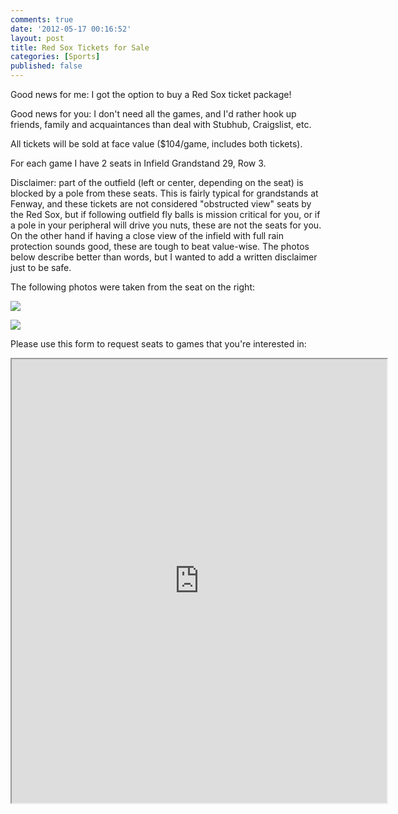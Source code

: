 ```yaml
---
comments: true
date: '2012-05-17 00:16:52'
layout: post
title: Red Sox Tickets for Sale
categories: [Sports]
published: false
---
```


Good news for me: I got the option to buy a Red Sox ticket package!

Good news for you: I don't need all the games, and I'd rather hook up friends, family and acquaintances than deal with Stubhub, Craigslist, etc.<!--more-->

All tickets will be sold at face value ($104/game, includes both tickets).

For each game I have 2 seats in Infield Grandstand 29, Row 3.

Disclaimer: part of the outfield (left or center, depending on the seat) is blocked by a pole from these seats. This is fairly typical for grandstands at Fenway, and these tickets are not considered "obstructed view" seats by the Red Sox, but if following outfield fly balls is mission critical for you, or if a pole in your peripheral will drive you nuts, these are not the seats for you. On the other hand if having a close view of the infield with full rain protection sounds good, these are tough to beat value-wise. The photos below describe better than words, but I wanted to add a written disclaimer just to be safe.

The following photos were taken from the seat on the right:

![](http://robby-blog.s3.amazonaws.com/2012/red-sox-tickets-for-sale/smugshot2354143-M.jpg)

![](http://robby-blog.s3.amazonaws.com/2012/red-sox-tickets-for-sale/smugshot2783330-M.jpg)

Please use this form to request seats to games that you're interested in:

<iframe src="https://docs.google.com/spreadsheet/embeddedform?formkey=dDAxTUYxbm1YMkJLZmJLLWdPWW5SX2c6MQ" width="600" height="710"></iframe>
